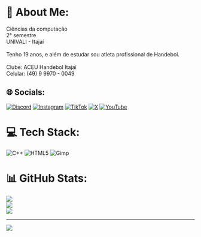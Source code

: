 # 💫 About Me:
Ciências da computação<br>2° semestre<br>UNIVALI - Itajaí<br><br>Tenho 19 anos, e além de estudar sou atleta profissional de Handebol.<br><br>Clube: ACEU Handebol Itajaí<br>Celular: (49) 9 9970 - 0049


## 🌐 Socials:
[![Discord](https://img.shields.io/badge/Discord-%237289DA.svg?logo=discord&logoColor=white)](https://discord.gg/https://discord.gg/3BxcVCcc) [![Instagram](https://img.shields.io/badge/Instagram-%23E4405F.svg?logo=Instagram&logoColor=white)](https://instagram.com/@zanelatohandebol) [![TikTok](https://img.shields.io/badge/TikTok-%23000000.svg?logo=TikTok&logoColor=white)](https://tiktok.com/@@zanelatohandebol) [![X](https://img.shields.io/badge/X-black.svg?logo=X&logoColor=white)](https://x.com/@Zanelato05) [![YouTube](https://img.shields.io/badge/YouTube-%23FF0000.svg?logo=YouTube&logoColor=white)](https://youtube.com/@@ZanelatoHandebol) 

# 💻 Tech Stack:
![C++](https://img.shields.io/badge/c++-%2300599C.svg?style=for-the-badge&logo=c%2B%2B&logoColor=white) ![HTML5](https://img.shields.io/badge/html5-%23E34F26.svg?style=for-the-badge&logo=html5&logoColor=white) ![Gimp](https://img.shields.io/badge/Gimp-657D8B?style=for-the-badge&logo=gimp&logoColor=FFFFFF)
# 📊 GitHub Stats:
![](https://github-readme-stats.vercel.app/api?username=Zanelato05&theme=dark&hide_border=false&include_all_commits=false&count_private=false)<br/>
![](https://github-readme-streak-stats.herokuapp.com/?user=Zanelato05&theme=dark&hide_border=false)<br/>
![](https://github-readme-stats.vercel.app/api/top-langs/?username=Zanelato05&theme=dark&hide_border=false&include_all_commits=false&count_private=false&layout=compact)

---
[![](https://visitcount.itsvg.in/api?id=Zanelato05&icon=0&color=0)](https://visitcount.itsvg.in)

<!-- Proudly created with GPRM ( https://gprm.itsvg.in ) -->
